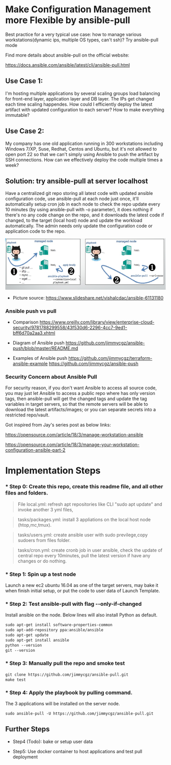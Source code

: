 # Make Configuration Management more Flexible by ansible-pull 
Best practice for a very typical use case: how to manage various workstations(dynamic ips, multiple OS types, can't ssh)? Try ansible-pull mode

Find more details about ansible-pull on the official website:

https://docs.ansible.com/ansible/latest/cli/ansible-pull.html

## Use Case 1:

I'm hosting multiple applications by several scaling groups load balancing for front-end layer, application layer and DB layer. The IPs get changed each time scaling happendes. How could I efficiently deploy the latest artifact with updated configuration to each server? How to make everything immutable?

## Use Case 2:

My company has one old application running in 300 workstations including Windows 7/XP, Suse, Redhat, Centos and Ubuntu, but it's not allowed to open port 22 so that we can't simply using Ansible to push the artifact by SSH connections. How can we effectively deploy the code multiple times a week?

## Solution: try ansible-pull at server localhost
Have a centralized git repo storing all latest code with updated ansible configuration code, use ansible-pull at each node just once, it'll automatically setup cron job in each node to check the repo update every 10 minutes (by using ansible-pull with -o parameter), it does nothing if there's no any code change on the repo, and it downloads the latest code if changed, to the target (local host) node and update the workload automatically. The admin needs only update the configuration code or application code to the repo.

![Diagram1](https://github.com/jimmycgz/ansible-pull/blob/master/ansible-pull.png)
 * Picture source: https://www.slideshare.net/vishalcdac/ansible-61131180

### Ansible push vs pull
* Comparison 
https://www.oreilly.com/library/view/enterprise-cloud-security/9781788299558/43f530d6-2296-4cc7-9ed1-bff6d70a2aa3.xhtml

* Diagram of Ansible push
https://github.com/jimmycgz/ansible-push/blob/master/README.md

* Examples of Ansible push
https://github.com/jimmycgz/terraform-ansible-example
https://github.com/jimmycgz/ansible-push

### Security Concern about Ansible Pull
For security reason, if you don't want Ansible to access all source code, you may just let Ansible to access a public repo where has only version tags, then ansible-pull will get the changed tags and update the tag variables in target servers, so that the remote servers will be able to download the latest artifacts/images; or you can separate secrets into a restricted repo/vault.

Got inspired from Jay's series post as below links:

https://opensource.com/article/18/3/manage-workstation-ansible

https://opensource.com/article/18/3/manage-your-workstation-configuration-ansible-part-2

# Implementation Steps

### * Step 0: Create this repo, create this readme file, and all other files and folders.

> File local.yml: refresh apt repositories like CLI "sudo apt update" and invoke another 3 yml files, 

> tasks/packages.yml: install 3 appliations on the local host node (htop,mc,tmux).

> tasks/users.yml: create ansible user with sudo previlege,copy sudoers from files folder.

> tasks/cron.yml: create cronb job in user ansible, check the update of central repo every 10minutes, pull the latest version if have any changes or do nothing.


### * Step 1: Spin up a test node
Launch a new ec2 ubuntu 16.04 as one of the target servers, may bake it when finish initial setup, or put the code to user data of Launch Template.

### * Step 2: Test ansible-pull with flag --only-if-changed 
Install ansible on the node. Below lines will also install Python as default.

```
sudo apt-get install software-properties-common
sudo apt-add-repository ppa:ansible/ansible
sudo apt-get update
sudo apt-get install ansible
python --version
git --version
```

### * Step 3: Manually pull the repo and smoke test
```
git clone https://github.com/jimmycgz/ansible-pull.git
make test

``` 

### * Step 4: Apply the playbook by pulling command. 
The 3 applications will be installed on the server node.

```
sudo ansible-pull -U https://github.com/jimmycgz/ansible-pull.git
```

## Further Steps

* Step4 (Todo): bake or setup user data

* Step5: Use docker container to host applications and test pull deployment

